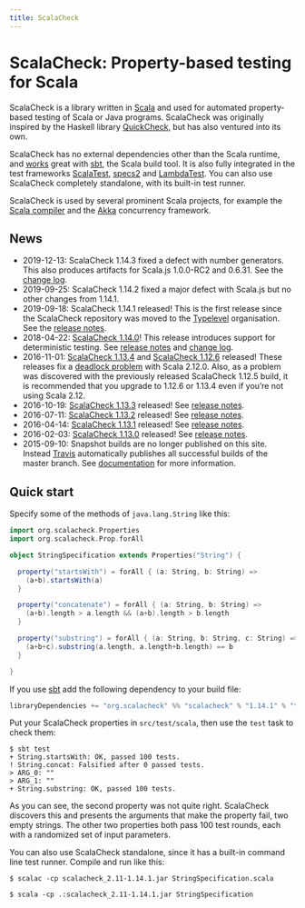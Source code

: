 ```yaml
---
title: ScalaCheck
---
```


# ScalaCheck: Property-based testing for Scala

ScalaCheck is a library written in [Scala](https://www.scala-lang.org/) and used for automated property-based testing of Scala or Java programs. ScalaCheck was originally inspired by the Haskell library [QuickCheck](https://hackage.haskell.org/package/QuickCheck), but has also ventured into its own.

ScalaCheck has no external dependencies other than the Scala runtime, and [works](download.html#sbt) great with [sbt](http://www.scala-sbt.org/), the Scala build tool. It is also fully integrated in the test frameworks [ScalaTest](http://www.scalatest.org/), [specs2](https://etorreborre.github.io/specs2/) and [LambdaTest](https://github.com/47deg/LambdaTest). You can also use ScalaCheck completely standalone, with its built-in test runner.

ScalaCheck is used by several prominent Scala projects, for example the [Scala compiler](https://www.scala-lang.org/) and the [Akka](http://akka.io/) concurrency framework.

## News

- 2019-12-13: ScalaCheck 1.14.3 fixed a defect with number generators. This also produces artifacts for Scala.js 1.0.0-RC2 and 0.6.31. See the [change log](https://github.com/typelevel/scalacheck/tree/1.14.3/CHANGELOG.markdown).
- 2019-09-25: ScalaCheck 1.14.2 fixed a major defect with Scala.js but no other changes from 1.14.1.
- 2019-09-18: ScalaCheck 1.14.1 released! This is the first release since the ScalaCheck repository was moved to the [Typelevel](https://typelevel.org/) organisation. See the [release notes](https://github.com/typelevel/scalacheck/releases/tag/1.14.1).
- 2018-04-22: [ScalaCheck 1.14.0](download/1.14.0.html)! This release introduces support for deterministic testing. See [release notes](https://github.com/typelevel/scalacheck/tree/1.14.0/RELEASE.markdown) and [change log](https://github.com/typelevel/scalacheck/tree/1.14.0/CHANGELOG.markdown).
- 2016-11-01: [ScalaCheck 1.13.4](download/1.13.4.html) and [ScalaCheck 1.12.6](download/1.12.6.html) released! These releases fix a [deadlock problem](https://github.com/typelevel/scalacheck/issues/290) with Scala 2.12.0. Also, as a problem was discovered with the previously released ScalaCheck 1.12.5 build, it is recommended that you upgrade to 1.12.6 or 1.13.4 even if you’re not using Scala 2.12.
- 2016-10-19: [ScalaCheck 1.13.3](download/1.13.3.html) released! See [release notes](https://github.com/typelevel/scalacheck/tree/1.13.3/RELEASE).
- 2016-07-11: [ScalaCheck 1.13.2](download/1.13.2.html) released! See [release notes](https://github.com/typelevel/scalacheck/tree/1.13.2/RELEASE).
- 2016-04-14: [ScalaCheck 1.13.1](download/1.13.1.html) released! See [release notes](https://github.com/typelevel/scalacheck/tree/1.13.1/RELEASE).
- 2016-02-03: [ScalaCheck 1.13.0](download/1.13.0.html) released! See [release notes](https://github.com/typelevel/scalacheck/tree/1.13.0/RELEASE).
- 2015-09-10: Snapshot builds are no longer published on this site. Instead [Travis](https://travis-ci.org/typelevel/scalacheck) automatically publishes all successful builds of the master branch. See [documentation](download.html#snapshot) for more information.

## Quick start

Specify some of the methods of `java.lang.String` like this:

```scala
import org.scalacheck.Properties
import org.scalacheck.Prop.forAll

object StringSpecification extends Properties("String") {

  property("startsWith") = forAll { (a: String, b: String) =>
    (a+b).startsWith(a)
  }

  property("concatenate") = forAll { (a: String, b: String) =>
    (a+b).length > a.length && (a+b).length > b.length
  }

  property("substring") = forAll { (a: String, b: String, c: String) =>
    (a+b+c).substring(a.length, a.length+b.length) == b
  }

}
```

If you use [sbt](http://www.scala-sbt.org/) add the following dependency to your build file:

```scala
libraryDependencies += "org.scalacheck" %% "scalacheck" % "1.14.1" % "test"
```

Put your ScalaCheck properties in `src/test/scala`, then use the `test` task to check them:

```
$ sbt test
+ String.startsWith: OK, passed 100 tests.
! String.concat: Falsified after 0 passed tests.
> ARG_0: ""
> ARG_1: ""
+ String.substring: OK, passed 100 tests.
```

As you can see, the second property was not quite right. ScalaCheck discovers this and presents the arguments that make the property fail, two empty strings. The other two properties both pass 100 test rounds, each with a randomized set of input parameters.

You can also use ScalaCheck standalone, since it has a built-in command line test runner. Compile and run like this:

```
$ scalac -cp scalacheck_2.11-1.14.1.jar StringSpecification.scala

$ scala -cp .:scalacheck_2.11-1.14.1.jar StringSpecification
```

